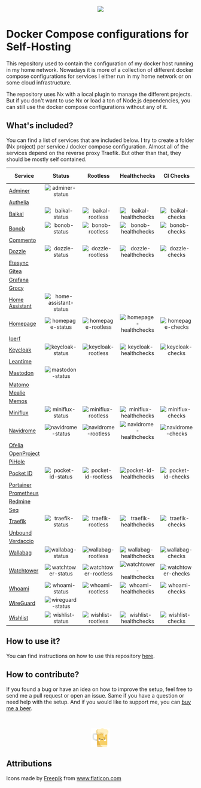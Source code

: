 <p align="center">
    <img width="25%" src="./logo.svg">
</p>

# Docker Compose configurations for Self-Hosting

This repository used to contain the configuration of my docker host running in my home network. Nowadays it is more of a collection of different docker compose configurations for services I either run in my home network or on some cloud infrastructure.

The repository uses Nx with a local plugin to manage the different projects. But if you don't want to use Nx or load a ton of Node.js dependencies, you can still use the docker compose configurations without any of it.

## What's included?

You can find a list of services that are included below. I try to create a folder (Nx project) per service / docker compose configuration. Almost all of the services depend on the reverse proxy Traefik. But other than that, they should be mostly self contained.

| Service                               |          Status          |        Rootless        |        Healthchecks        |      CI Checks       |    Latest Version     |     Last Commit      |
| ------------------------------------- | :----------------------: | :--------------------: | :------------------------: | :------------------: | :-------------------: | :------------------: |
| [Adminer](apps/adminer)               |    ![adminer-status]     |                        |                            |                      |                       |                      |
| [Authelia](apps/authelia)             |                          |                        |                            |                      |                       |                      |
| [Baikal](apps/baikal)                 |     ![baikal-status]     |   ![baikal-rootless]   |   ![baikal-healthchecks]   |   ![baikal-checks]   |   ![baikal-version]   |   ![baikal-commit]   |
| [Bonob](apps/bonob)                   |     ![bonob-status]      |   ![bonob-rootless]    |   ![bonob-healthchecks]    |   ![bonob-checks]    |   ![bonob-version]    |   ![bonob-commit]    |
| [Commento](apps/commento)             |                          |                        |                            |                      |                       |                      |
| [Dozzle](apps/dozzle)                 |     ![dozzle-status]     |   ![dozzle-rootless]   |   ![dozzle-healthchecks]   |   ![dozzle-checks]   |   ![dozzle-version]   |   ![dozzle-commit]   |
| [Etesync](apps/etesync)               |                          |                        |                            |                      |                       |                      |
| [Gitea](apps/gitea)                   |                          |                        |                            |                      |                       |                      |
| [Grafana](apps/grafana)               |                          |                        |                            |                      |                       |                      |
| [Grocy](apps/grocy)                   |                          |                        |                            |                      |                       |                      |
| [Home Assistant](apps/home-assistant) | ![home-assistant-status] |                        |                            |                      |                       |                      |
| [Homepage](apps/homepage)             |    ![homepage-status]    |  ![homepage-rootless]  |  ![homepage-healthchecks]  |  ![homepage-checks]  |  ![homepage-version]  |  ![homepage-commit]  |
| [Iperf](apps/iperf)                   |                          |                        |                            |                      |                       |                      |
| [Keycloak](apps/keycloak)             |    ![keycloak-status]    |  ![keycloak-rootless]  |  ![keycloak-healthchecks]  |  ![keycloak-checks]  |  ![keycloak-version]  |  ![keycloak-commit]  |
| [Leantime](apps/leantime)             |                          |                        |                            |                      |                       |                      |
| [Mastodon](apps/mastodon)             |    ![mastodon-status]    |                        |                            |                      |                       |                      |
| [Matomo](apps/matomo)                 |                          |                        |                            |                      |                       |                      |
| [Mealie](apps/mealie)                 |                          |                        |                            |                      |                       |                      |
| [Memos](apps/memos)                   |                          |                        |                            |                      |                       |                      |
| [Miniflux](apps/miniflux)             |    ![miniflux-status]    |  ![miniflux-rootless]  |  ![miniflux-healthchecks]  |  ![miniflux-checks]  |  ![miniflux-version]  |  ![miniflux-commit]  |
| [Navidrome](apps/navidrome)           |   ![navidrome-status]    | ![navidrome-rootless]  | ![navidrome-healthchecks]  | ![navidrome-checks]  | ![navidrome-version]  | ![navidrome-commit]  |
| [Ofelia](apps/ofelia)                 |                          |                        |                            |                      |                       |                      |
| [OpenProject](apps/openproject)       |                          |                        |                            |                      |                       |                      |
| [PiHole](apps/pihole)                 |                          |                        |                            |                      |                       |                      |
| [Pocket ID](apps/pocket-id)           |   ![pocket-id-status]    | ![pocket-id-rootless]  | ![pocket-id-healthchecks]  | ![pocket-id-checks]  | ![pocket-id-version]  | ![pocket-id-commit]  |
| [Portainer](apps/portainer)           |                          |                        |                            |                      |                       |                      |
| [Prometheus](apps/prometheus)         |                          |                        |                            |                      |                       |                      |
| [Redmine](apps/redmine)               |                          |                        |                            |                      |                       |                      |
| [Seq](apps/seq)                       |                          |                        |                            |                      |                       |                      |
| [Traefik](apps/traefik)               |    ![traefik-status]     |  ![traefik-rootless]   |  ![traefik-healthchecks]   |  ![traefik-checks]   |  ![traefik-version]   |  ![traefik-commit]   |
| [Unbound](apps/unbound)               |                          |                        |                            |                      |                       |                      |
| [Verdaccio](apps/verdaccio)           |                          |                        |                            |                      |                       |                      |
| [Wallabag](apps/wallabag)             |    ![wallabag-status]    |  ![wallabag-rootless]  |  ![wallabag-healthchecks]  |  ![wallabag-checks]  |  ![wallabag-version]  |  ![wallabag-commit]  |
| [Watchtower](apps/watchtower)         |   ![watchtower-status]   | ![watchtower-rootless] | ![watchtower-healthchecks] | ![watchtower-checks] | ![watchtower-version] | ![watchtower-commit] |
| [Whoami](apps/whoami)                 |     ![whoami-status]     |   ![whoami-rootless]   |   ![whoami-healthchecks]   |   ![whoami-checks]   |   ![whoami-version]   |   ![whoami-commit]   |
| [WireGuard](apps/wireguard)           |   ![wireguard-status]    |                        |                            |                      |                       |                      |
| [Wishlist](apps/wishlist)             |    ![wishlist-status]    |  ![wishlist-rootless]  |  ![wishlist-healthchecks]  |  ![wishlist-checks]  |  ![wishlist-version]  |  ![wishlist-commit]  |

## How to use it?

You can find instructions on how to use this repository [here](apps/docs/usage.md).

## How to contribute?

If you found a bug or have an idea on how to improve the setup, feel free to send me a pull request or open an issue. Same if you have a question or need help with the setup. And if you would like to support me, you can [buy me a beer](apps/https://www.buymeacoffee.com/raeffs).

</br>
<p align="center">
    <a href="https://www.buymeacoffee.com/raeffs">
        <img width="10%" src="./beer.svg">
    </a>
</p>

## Attributions

Icons made by <a href="http://www.freepik.com/" title="Freepik">Freepik</a> from <a href="https://www.flaticon.com/" title="Flaticon">www.flaticon.com</a>

<!-- Adminer -->

[adminer-status]: https://img.shields.io/badge/archived-red?style=flat-square

<!-- Authelia -->

<!-- Baikal -->

[baikal-status]: https://img.shields.io/badge/active_(in_use)-blue?style=flat-square
[baikal-rootless]: https://img.shields.io/badge/no-red?style=flat-square
[baikal-healthchecks]: https://img.shields.io/badge/no-red?style=flat-square
[baikal-checks]: https://img.shields.io/github/actions/workflow/status/raeffs/docker-host/apps-baikal.yml?branch=main&event=push&style=flat-square&label=%20
[baikal-version]: https://img.shields.io/github/v/release/sabre-io/Baikal?style=flat-square&label=%20
[baikal-commit]: https://img.shields.io/github/last-commit/sabre-io/Baikal?style=flat-square&label=%20

<!-- Bonob -->

[bonob-status]: https://img.shields.io/badge/active_(in_use)-blue?style=flat-square
[bonob-rootless]: https://img.shields.io/badge/yes-blue?style=flat-square
[bonob-healthchecks]: https://img.shields.io/badge/yes-blue?style=flat-square
[bonob-checks]: https://img.shields.io/github/actions/workflow/status/raeffs/docker-host/apps-bonob.yml?branch=main&event=push&style=flat-square&label=%20
[bonob-version]: https://img.shields.io/github/v/release/simojenki/bonob?style=flat-square&label=%20
[bonob-commit]: https://img.shields.io/github/last-commit/simojenki/bonob?style=flat-square&label=%20

<!-- Commento -->

<!-- Dozzle -->

[dozzle-status]: https://img.shields.io/badge/active_(in_use)-blue?style=flat-square
[dozzle-rootless]: https://img.shields.io/badge/yes-blue?style=flat-square
[dozzle-healthchecks]: https://img.shields.io/badge/yes-blue?style=flat-square
[dozzle-checks]: https://img.shields.io/github/actions/workflow/status/raeffs/docker-host/apps-dozzle.yml?branch=main&event=push&style=flat-square&label=%20
[dozzle-version]: https://img.shields.io/github/v/release/amir20/dozzle?style=flat-square&label=%20
[dozzle-commit]: https://img.shields.io/github/last-commit/amir20/dozzle?style=flat-square&label=%20

<!-- Etesync -->

<!-- Gitea -->

<!-- Grafana -->

<!-- Grocy -->

<!-- Home Assistant -->

[home-assistant-status]: https://img.shields.io/badge/archived-red?style=flat-square

<!-- Homepage -->

[homepage-status]: https://img.shields.io/badge/active_(in_use)-blue?style=flat-square
[homepage-rootless]: https://img.shields.io/badge/yes-blue?style=flat-square
[homepage-healthchecks]: https://img.shields.io/badge/yes-blue?style=flat-square
[homepage-checks]: https://img.shields.io/github/actions/workflow/status/raeffs/docker-host/apps-homepage.yml?branch=main&event=push&style=flat-square&label=%20
[homepage-version]: https://img.shields.io/github/v/release/gethomepage/homepage?style=flat-square&label=%20
[homepage-commit]: https://img.shields.io/github/last-commit/gethomepage/homepage?style=flat-square&label=%20

<!-- Iperf -->

<!-- Keycloak -->

[keycloak-status]: https://img.shields.io/badge/active_(in_use)-blue?style=flat-square
[keycloak-rootless]: https://img.shields.io/badge/no-red?style=flat-square
[keycloak-healthchecks]: https://img.shields.io/badge/no-red?style=flat-square
[keycloak-checks]: https://img.shields.io/github/actions/workflow/status/raeffs/docker-host/apps-keycloak.yml?branch=main&event=push&style=flat-square&label=%20
[keycloak-version]: https://img.shields.io/github/v/release/keycloak/keycloak?style=flat-square&label=%20
[keycloak-commit]: https://img.shields.io/github/last-commit/keycloak/keycloak?style=flat-square&label=%20

<!-- Leantime -->

<!-- Mastodon -->

[mastodon-status]: https://img.shields.io/badge/archived-red?style=flat-square

<!-- Matomo -->

<!-- Mealie -->

<!-- Memos -->

<!-- Miniflux -->

[miniflux-status]: https://img.shields.io/badge/active_(in_use)-blue?style=flat-square
[miniflux-rootless]: https://img.shields.io/badge/yes-blue?style=flat-square
[miniflux-healthchecks]: https://img.shields.io/badge/yes-blue?style=flat-square
[miniflux-checks]: https://img.shields.io/github/actions/workflow/status/raeffs/docker-host/apps-miniflux.yml?branch=main&event=push&style=flat-square&label=%20
[miniflux-version]: https://img.shields.io/github/v/release/miniflux/v2?style=flat-square&label=%20
[miniflux-commit]: https://img.shields.io/github/last-commit/miniflux/v2?style=flat-square&label=%20

<!-- Navidrome -->

[navidrome-status]: https://img.shields.io/badge/active_(in_use)-blue?style=flat-square
[navidrome-rootless]: https://img.shields.io/badge/yes-blue?style=flat-square
[navidrome-healthchecks]: https://img.shields.io/badge/no-red?style=flat-square
[navidrome-checks]: https://img.shields.io/github/actions/workflow/status/raeffs/docker-host/apps-navidrome.yml?branch=main&event=push&style=flat-square&label=%20
[navidrome-version]: https://img.shields.io/github/v/release/navidrome/navidrome?style=flat-square&label=%20
[navidrome-commit]: https://img.shields.io/github/last-commit/navidrome/navidrome?style=flat-square&label=%20

<!-- Ofelia -->

<!-- OpenProject -->

<!-- PiHole -->

<!-- Pocket ID -->

[pocket-id-status]: https://img.shields.io/badge/active_(in_use)-blue?style=flat-square
[pocket-id-rootless]: https://img.shields.io/badge/yes-blue?style=flat-square
[pocket-id-healthchecks]: https://img.shields.io/badge/yes-blue?style=flat-square
[pocket-id-checks]: https://img.shields.io/github/actions/workflow/status/raeffs/docker-host/apps-pocket-id.yml?branch=main&event=push&style=flat-square&label=%20
[pocket-id-version]: https://img.shields.io/github/v/release/pocket-id/pocket-id?style=flat-square&label=%20
[pocket-id-commit]: https://img.shields.io/github/last-commit/pocket-id/pocket-id?style=flat-square&label=%20

<!-- Portainer -->

<!-- Prometheus -->

<!-- Redmine -->

<!-- Seq -->

<!-- Traefik -->

[traefik-status]: https://img.shields.io/badge/active_(in_use)-blue?style=flat-square
[traefik-rootless]: https://img.shields.io/badge/yes-blue?style=flat-square
[traefik-healthchecks]: https://img.shields.io/badge/yes-blue?style=flat-square
[traefik-checks]: https://img.shields.io/github/actions/workflow/status/raeffs/docker-host/apps-traefik.yml?branch=main&event=push&style=flat-square&label=%20
[traefik-version]: https://img.shields.io/github/v/release/traefik/traefik?style=flat-square&label=%20
[traefik-commit]: https://img.shields.io/github/last-commit/traefik/traefik?style=flat-square&label=%20

<!-- Unbound -->

<!-- Verdaccio -->

<!-- Wallabag -->

[wallabag-status]: https://img.shields.io/badge/active_(in_use)-blue?style=flat-square
[wallabag-rootless]: https://img.shields.io/badge/no-red?style=flat-square
[wallabag-healthchecks]: https://img.shields.io/badge/yes-blue?style=flat-square
[wallabag-checks]: https://img.shields.io/github/actions/workflow/status/raeffs/docker-host/apps-wallabag.yml?branch=main&event=push&style=flat-square&label=%20
[wallabag-version]: https://img.shields.io/github/v/release/wallabag/wallabag?style=flat-square&label=%20
[wallabag-commit]: https://img.shields.io/github/last-commit/wallabag/wallabag?style=flat-square&label=%20

<!-- Watchtower -->

[watchtower-status]: https://img.shields.io/badge/active_(in_use)-blue?style=flat-square
[watchtower-rootless]: https://img.shields.io/badge/yes-blue?style=flat-square
[watchtower-healthchecks]: https://img.shields.io/badge/yes-blue?style=flat-square
[watchtower-checks]: https://img.shields.io/github/actions/workflow/status/raeffs/docker-host/apps-watchtower.yml?branch=main&event=push&style=flat-square&label=%20
[watchtower-version]: https://img.shields.io/github/v/release/nicholas-fedor/watchtower?style=flat-square&label=%20
[watchtower-commit]: https://img.shields.io/github/last-commit/nicholas-fedor/watchtower?style=flat-square&label=%20

<!-- Whoami -->

[whoami-status]: https://img.shields.io/badge/active_(in_use)-blue?style=flat-square
[whoami-rootless]: https://img.shields.io/badge/yes-blue?style=flat-square
[whoami-healthchecks]: https://img.shields.io/badge/no-red?style=flat-square
[whoami-checks]: https://img.shields.io/github/actions/workflow/status/raeffs/docker-host/apps-whoami.yml?branch=main&event=push&style=flat-square&label=%20
[whoami-version]: https://img.shields.io/github/v/release/traefik/whoami?style=flat-square&label=%20
[whoami-commit]: https://img.shields.io/github/last-commit/traefik/whoami?style=flat-square&label=%20

<!-- WireGuard -->

[wireguard-status]: https://img.shields.io/badge/archived-red?style=flat-square

<!-- Wishlist -->

[wishlist-status]: https://img.shields.io/badge/active_(in_use)-blue?style=flat-square
[wishlist-rootless]: https://img.shields.io/badge/yes-blue?style=flat-square
[wishlist-healthchecks]: https://img.shields.io/badge/no-red?style=flat-square
[wishlist-checks]: https://img.shields.io/github/actions/workflow/status/raeffs/docker-host/apps-wishlist.yml?branch=main&event=push&style=flat-square&label=%20
[wishlist-version]: https://img.shields.io/github/v/release/cmintey/wishlist?style=flat-square&label=%20
[wishlist-commit]: https://img.shields.io/github/last-commit/cmintey/wishlist?style=flat-square&label=%20

